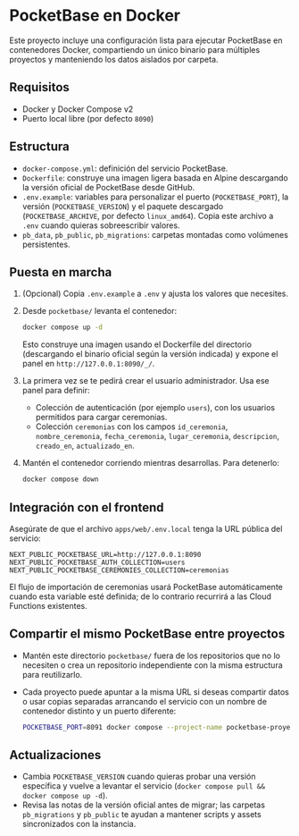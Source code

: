 # PocketBase en Docker

Este proyecto incluye una configuración lista para ejecutar PocketBase en contenedores
Docker, compartiendo un único binario para múltiples proyectos y manteniendo los datos
aislados por carpeta.

## Requisitos

- Docker y Docker Compose v2
- Puerto local libre (por defecto `8090`)

## Estructura

- `docker-compose.yml`: definición del servicio PocketBase.
- `Dockerfile`: construye una imagen ligera basada en Alpine descargando la versión oficial de
  PocketBase desde GitHub.
- `.env.example`: variables para personalizar el puerto (`POCKETBASE_PORT`), la versión
  (`POCKETBASE_VERSION`) y el paquete descargado (`POCKETBASE_ARCHIVE`, por defecto `linux_amd64`).
  Copia este archivo a `.env` cuando quieras sobreescribir valores.
- `pb_data`, `pb_public`, `pb_migrations`: carpetas montadas como volúmenes persistentes.

## Puesta en marcha

1. (Opcional) Copia `.env.example` a `.env` y ajusta los valores que necesites.
2. Desde `pocketbase/` levanta el contenedor:

   ```bash
   docker compose up -d
   ```

   Esto construye una imagen usando el Dockerfile del directorio (descargando el binario oficial
   según la versión indicada) y expone el panel en
   `http://127.0.0.1:8090/_/`.

3. La primera vez se te pedirá crear el usuario administrador. Usa ese panel para definir:
   - Colección de autenticación (por ejemplo `users`), con los usuarios permitidos para cargar
     ceremonias.
   - Colección `ceremonias` con los campos `id_ceremonia`, `nombre_ceremonia`, `fecha_ceremonia`,
     `lugar_ceremonia`, `descripcion`, `creado_en`, `actualizado_en`.

4. Mantén el contenedor corriendo mientras desarrollas. Para detenerlo:

   ```bash
   docker compose down
   ```

## Integración con el frontend

Asegúrate de que el archivo `apps/web/.env.local` tenga la URL pública del servicio:

```env
NEXT_PUBLIC_POCKETBASE_URL=http://127.0.0.1:8090
NEXT_PUBLIC_POCKETBASE_AUTH_COLLECTION=users
NEXT_PUBLIC_POCKETBASE_CEREMONIES_COLLECTION=ceremonias
```

El flujo de importación de ceremonias usará PocketBase automáticamente cuando esta variable esté
definida; de lo contrario recurrirá a las Cloud Functions existentes.

## Compartir el mismo PocketBase entre proyectos

- Mantén este directorio `pocketbase/` fuera de los repositorios que no lo necesiten o crea un
  repositorio independiente con la misma estructura para reutilizarlo.
- Cada proyecto puede apuntar a la misma URL si deseas compartir datos o usar copias separadas
  arrancando el servicio con un nombre de contenedor distinto y un puerto diferente:

  ```bash
  POCKETBASE_PORT=8091 docker compose --project-name pocketbase-proyectoB up -d
  ```

## Actualizaciones

- Cambia `POCKETBASE_VERSION` cuando quieras probar una versión específica y vuelve a levantar el
  servicio (`docker compose pull && docker compose up -d`).
- Revisa las notas de la versión oficial antes de migrar; las carpetas `pb_migrations` y
  `pb_public` te ayudan a mantener scripts y assets sincronizados con la instancia.
